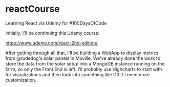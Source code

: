 # reactCourse

Learning React via Udemy for #100DaysOfCode

Initially, I'll be continuing this Udemy course:

https://www.udemy.com/react-2nd-edition/

After getting through all that, I'll be building a WebApp to display metrics from @rudedog's solar panels in Moville. We've already done the work to store the data from the solar setup into a MongoDB instance running on the farm, so only the Front End is left. I'll probably use Highcharts to start with for visualizations and then look into something like D3 if I need more customization.
